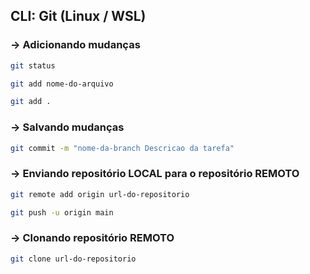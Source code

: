 ## CLI: Git (Linux / WSL)

### → **Adicionando mudanças**
```bash 
git status
```
```bash 
git add nome-do-arquivo
```
```bash 
git add .
```

### → **Salvando mudanças**
```bash 
git commit -m "nome-da-branch Descricao da tarefa"
```

### → **Enviando repositório LOCAL para o repositório REMOTO**
```bash 
git remote add origin url-do-repositorio
```
```bash 
git push -u origin main
```

### → **Clonando repositório REMOTO**
```bash 
git clone url-do-repositorio
```
